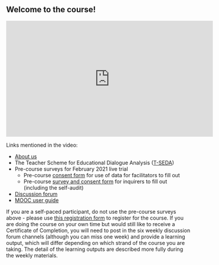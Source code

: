 ## Welcome to the course!

<iframe width="560" height="315" src="https://www.youtube.com/embed/ivyu3PyVYE0" frameborder="0" allow="accelerometer; autoplay; clipboard-write; encrypted-media; gyroscope; picture-in-picture" allowfullscreen></iframe>

Links mentioned in the video:

* [About us](https://mbrugha.github.io/course-in-a-box/about-us/)
* The Teacher Scheme for Educational Dialogue Analysis ([T-SEDA](https://www.educ.cam.ac.uk/research/programmes/tseda/))
* Pre-course surveys for February 2021 live trial
  * Pre-course [consent form](https://forms.gle/yKGL6D9xEh6m1eom7) for use of data for facilitators to fill out
  * Pre-course [survey and consent form](https://forms.gle/yHmZD6UaA4wkwzJF7) for inquirers to fill out (including the self-audit)
* [Discussion forum](https://www.edudialogue.org/forum/)
* [MOOC user guide](https://mbrugha.github.io/course-in-a-box/modules/introduction/MOOC-user-guide/)

If you are a self-paced participant, do not use the pre-course surveys above - please use [this registration form](https://docs.google.com/forms/d/1KvjTnqpQwO50MmuQVvDprVhPLfNH8zUYN77L7JPENfM/edit) to register for the course. If you are doing the course on your own time but would still like to receive a Certificate of Completion, you will need to post in the six weekly discussion forum channels (although you can miss one week) and provide a learning output, which will differ depending on which strand of the course you are taking. The detail of the learning outputs are described more fully during the weekly materials.
